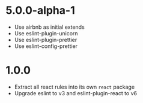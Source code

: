 # 5.0.0-alpha-1
- Use airbnb as initial extends
- Use eslint-plugin-unicorn
- Use eslint-plugin-prettier
- Use eslint-config-prettier

# 1.0.0
- Extract all react rules into its own `react` package
- Upgrade eslint to v3 and eslint-plugin-react to v6
